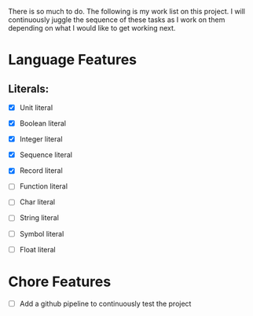 There is so much to do.  The following is my work list on this project.  I will continuously juggle the sequence of these tasks as I work on them depending on what I would like to get working next.

# Language Features

## Literals:

- [X] Unit literal
- [X] Boolean literal
- [X] Integer literal
- [X] Sequence literal
- [X] Record literal
- [ ] Function literal
- [ ] Char literal
- [ ] String literal
- [ ] Symbol literal
- [ ] Float literal


# Chore Features

- [ ] Add a github pipeline to continuously test the project